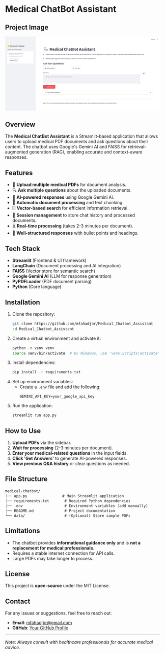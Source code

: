 # Medical ChatBot Assistant

## Project Image
![Agentic AI CustomGPT](Medical_chatbot_Assistant.png)

## Overview
The **Medical ChatBot Assistant** is a Streamlit-based application that allows users to upload medical PDF documents and ask questions about their content. The chatbot uses Google's Gemini AI and FAISS for retrieval-augmented generation (RAG), enabling accurate and context-aware responses.

## Features
- 📂 **Upload multiple medical PDFs** for document analysis.
- 🔍 **Ask multiple questions** about the uploaded documents.
- 🤖 **AI-powered responses** using Google Gemini AI.
- 📑 **Automatic document processing** and text chunking.
- 🗄 **Vector-based search** for efficient information retrieval.
- 💾 **Session management** to store chat history and processed documents.
- ⏳ **Real-time processing** (takes 2-3 minutes per document).
- 📌 **Well-structured responses** with bullet points and headings.

## Tech Stack
- **Streamlit** (Frontend & UI framework)
- **LangChain** (Document processing and AI integration)
- **FAISS** (Vector store for semantic search)
- **Google Gemini AI** (LLM for response generation)
- **PyPDFLoader** (PDF document parsing)
- **Python** (Core language)

## Installation
1. Clone the repository:
   ```bash
   git clone https://github.com/mfahadjbr/Medical_Chatbot_Assistant
   cd Medical_Chatbot_Assistant
   ```
2. Create a virtual environment and activate it:
   ```bash
   python -m venv venv
   source venv/bin/activate  # On Windows, use 'venv\Scripts\activate'
   ```
3. Install dependencies:
   ```bash
   pip install -r requirements.txt
   ```
4. Set up environment variables:
   - Create a `.env` file and add the following:
     ```
     GEMINI_API_KEY=your_google_api_key
     ```
5. Run the application:
   ```bash
   streamlit run app.py
   ```

## How to Use
1. **Upload PDFs** via the sidebar.
2. **Wait for processing** (2-3 minutes per document).
3. **Enter your medical-related questions** in the input fields.
4. **Click 'Get Answers'** to generate AI-powered responses.
5. **View previous Q&A history** or clear questions as needed.

## File Structure
```
medical-chatbot/
│── app.py                # Main Streamlit application
│── requirements.txt       # Required Python dependencies
│── .env                   # Environment variables (add manually)
│── README.md              # Project documentation
└── data/                  # (Optional) Store sample PDFs
```

## Limitations
- The chatbot provides **informational guidance only** and is **not a replacement for medical professionals**.
- Requires a stable internet connection for API calls.
- Large PDFs may take longer to process.

## License
This project is **open-source** under the MIT License.

## Contact
For any issues or suggestions, feel free to reach out:
- **Email**: mfahadjbr@gmail.com
- **GitHub**: [Your GitHub Profile](https://github.com/mfahadjbr)

---
*Note: Always consult with healthcare professionals for accurate medical advice.*

